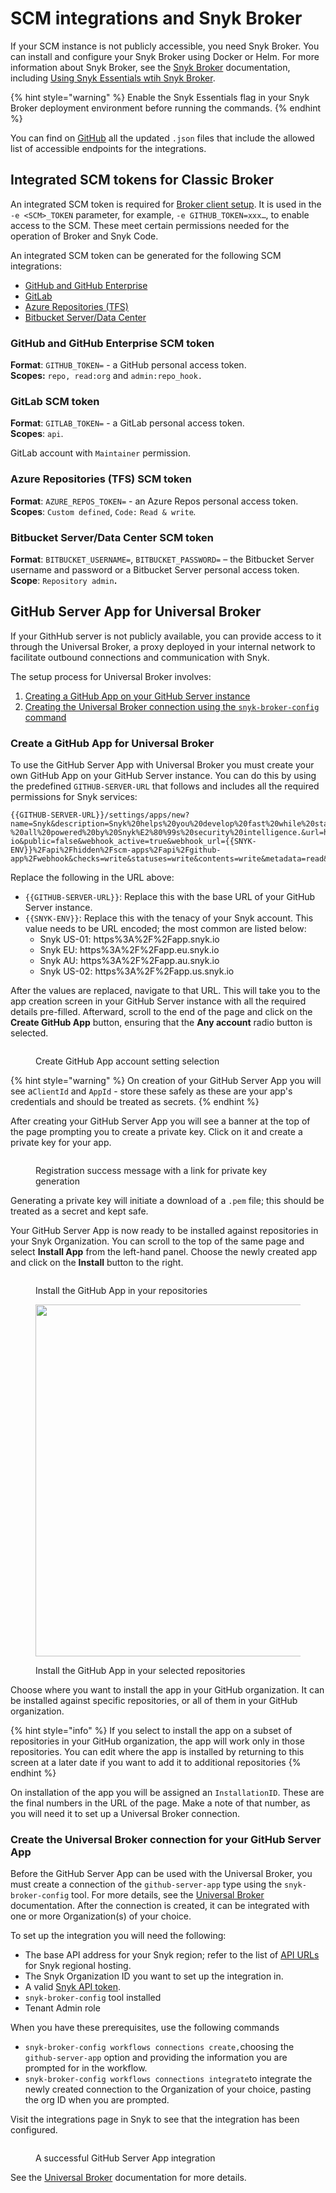 # SCM integrations and Snyk Broker

If your SCM instance is not publicly accessible, you need Snyk Broker. You can install and configure your Snyk Broker using Docker or Helm. For more information about Snyk Broker, see the [Snyk Broker](../../implementation-and-setup/enterprise-setup/snyk-broker/) documentation, including [Using Snyk Essentials wtih Snyk Broker](../../implementation-and-setup/enterprise-setup/snyk-broker/using-snyk-essentials-with-snyk-broker.md).

{% hint style="warning" %}
Enable the Snyk Essentials flag in your Snyk Broker deployment environment before running the commands.
{% endhint %}

You can find on [GitHub](https://github.com/snyk/broker/tree/565242baf003f06f445489dd96cc68c8386ede38/defaultFilters/apprisk) all the updated `.json` files that include the allowed list of accessible endpoints for the integrations.

## Integrated SCM tokens for Classic Broker

An integrated SCM token is required for [Broker client setup](../../implementation-and-setup/enterprise-setup/snyk-broker/classic-broker/prepare-snyk-broker-for-deployment/). It is used in the `-e <SCM>_TOKEN` parameter, for example, `-e GITHUB_TOKEN=xxx…`, to enable access to the SCM. These meet certain permissions needed for the operation of Broker and Snyk Code.

An integrated SCM token can be generated for the following SCM integrations:

* [GitHub and GitHub Enterprise](scm-integrations-and-snyk-broker.md#github-and-github-enterprise-scm-token)
* [GitLab](scm-integrations-and-snyk-broker.md#gitlab-scm-token)
* [Azure Repositories (TFS)](scm-integrations-and-snyk-broker.md#azure-repositories-tfs-scm-token)
* [Bitbucket Server/Data Center](scm-integrations-and-snyk-broker.md#bitbucket-server-data-center-scm-token)

### GitHub and GitHub Enterprise SCM token

**Format**: `GITHUB_TOKEN=` - a GitHub personal access token. \
**Scopes:** `repo, read:org` and `admin:repo_hook.`

### GitLab SCM token

**Format**: `GITLAB_TOKEN=` - a GitLab personal access token.\
**Scopes**: `api`.

GitLab account with `Maintainer` permission.

### Azure Repositories (TFS) SCM token

**Format**: `AZURE_REPOS_TOKEN=` - an Azure Repos personal access token. \
**Scopes**: `Custom defined`,  `Code:`  `Read & write`_._

### Bitbucket Server/Data Center SCM token

**Format**: `BITBUCKET_USERNAME=`, `BITBUCKET_PASSWORD=` – the Bitbucket Server username and password or a Bitbucket Server personal access token.\
**Scope**: `Repository admin`**.**

## GitHub Server App for Universal Broker

If your GithHub server is not publicly available, you can provide access to it through the Universal Broker, a proxy deployed in your internal network to facilitate outbound connections and communication with Snyk.

The setup process for Universal Broker involves:

1. [Creating a GitHub App on your GitHub Server instance](scm-integrations-and-snyk-broker.md#create-a-github-app-for-universal-broker)
2. [Creating the Universal Broker connection using the `snyk-broker-config` command](scm-integrations-and-snyk-broker.md#create-the-universal-broker-connection-for-your-github-server-app)

### Create a GitHub App for Universal Broker

To use the GitHub Server App with Universal Broker you must create your own GitHub App on your GitHub Server instance. You can do this by using the predefined `GITHUB-SERVER-URL` that follows and includes all the required permissions for Snyk services:

```
{{GITHUB-SERVER-URL}}/settings/apps/new?name=Snyk&description=Snyk%20helps%20you%20develop%20fast%20while%20staying%20secure%20by%20finding%20and%20automatically%20fixing%20security%20issues%20in%20your%20code%2C%20open%20source%20dependencies%2C%20containers%2C%20and%20infrastructure%20as%20code%20-%20all%20powered%20by%20Snyk%E2%80%99s%20security%20intelligence.&url=https%3A%2F%2Fgithub.com%2Fapps%2Fsnyk-io&public=false&webhook_active=true&webhook_url={{SNYK-ENV}}%2Fapi%2Fhidden%2Fscm-apps%2Fapi%2Fgithub-app%2Fwebhook&checks=write&statuses=write&contents=write&metadata=read&pull_requests=write&repository_hooks=write&members=read&events[]=repository 
```

Replace the following in the URL above:

* `{{GITHUB-SERVER-URL}}`: Replace this with the base URL of your GitHub Server instance.
* `{{SNYK-ENV}}`: Replace this with the tenacy of your Snyk account. This value needs to be URL encoded; the most common are listed below:
  * Snyk US-01: https%3A%2F%2Fapp.snyk.io
  * Snyk EU: https%3A%2F%2Fapp.eu.snyk.io
  * Snyk AU: https%3A%2F%2Fapp.au.snyk.io
  * Snyk US-02: https%3A%2F%2Fapp.us.snyk.io

After the values are replaced, navigate to that URL. This will take you to the app creation screen in your GitHub Server instance with all the required details pre-filled. Afterward, scroll to the end of the page and click on the **Create GitHub App** button, ensuring that the **Any account** radio button is selected.

<figure><img src="../../.gitbook/assets/image (611).png" alt=""><figcaption><p>Create GitHub App account setting selection</p></figcaption></figure>

{% hint style="warning" %}
On creation of your GitHub Server App you will see a`ClientId` and `AppId` - store these safely as these are your app's credentials and should be treated as secrets.
{% endhint %}

After creating your GitHub Server App you will see a banner at the top of the page prompting you to create a private key. Click on it and create a private key for your app.

<figure><img src="../../.gitbook/assets/image (618).png" alt=""><figcaption><p>Registration success message with a link for private key generation</p></figcaption></figure>

Generating a private key will initiate a download of a `.pem` file; this should be treated as a secret and kept safe.

Your GitHub Server App is now ready to be installed against repositories in your Snyk Organization. You can scroll to the top of the same page and select **Install App** from the left-hand panel. Choose the newly created app and click on the **Install** button to the right.

<figure><img src="../../.gitbook/assets/image (624).png" alt=""><figcaption><p>Install the GitHub App in your repositories</p></figcaption></figure>

<figure><img src="../../.gitbook/assets/image (658).png" alt="" width="563"><figcaption><p>Install the GitHub App in your selected repositories</p></figcaption></figure>

Choose where you want to install the app in your GitHub organization. It can be installed against specific repositories, or all of them in your GitHub organization.

{% hint style="info" %}
If you select to install the app on a subset of repositories in your GitHub organization, the app will work only in those repositories. You can edit where the app is installed by returning to this screen at a later date if you want to add it to additional repositories
{% endhint %}

On installation of the app you will be assigned an `InstallationID`. These are the final numbers in the URL of the page. Make a note of that number, as you will need it to set up a Universal Broker connection.

### Create the Universal Broker connection for your GitHub Server App

Before the GitHub Server App can be used with the Universal Broker, you must create a connection of the `github-server-app` type using the `snyk-broker-config` tool. For more details, see the  [Universal Broker](../../implementation-and-setup/enterprise-setup/snyk-broker/universal-broker/) documentation. After the connection is created, it can be integrated with one or more Organization(s) of your choice.

To set up the integration you will need the following:

* The base API address for your Snyk region; refer to the list of [API URLs](../../snyk-data-and-governance/regional-hosting-and-data-residency.md#api-urls) for Snyk regional hosting.
* The Snyk Organization ID you want to set up the integration in.
* A valid [Snyk API token](../../snyk-api/authentication-for-api/#how-to-obtain-your-personal-token).
* `snyk-broker-config` tool installed
* Tenant Admin role

When you have these prerequisites, use the following commands

* `snyk-broker-config workflows connections create,`choosing the `github-server-app` option and providing the information you are prompted for in the workflow.
* `snyk-broker-config workflows connections integrate`to integrate the newly created connection to the Organization of your choice, pasting the org ID when you are prompted.

Visit the integrations page in Snyk to see that the integration has been configured.&#x20;

<figure><img src="../../.gitbook/assets/image (630).png" alt=""><figcaption><p>A successful GitHub Server App integration</p></figcaption></figure>

See the [Universal Broker](../../implementation-and-setup/enterprise-setup/snyk-broker/universal-broker/) documentation for more details.
